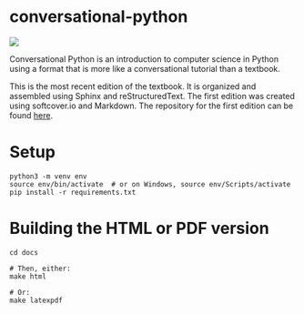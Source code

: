 # conversational-python

![](images/cover-sm.png)

Conversational Python is an introduction to computer science in Python using a format that is more like a conversational tutorial than a textbook.

This is the most recent edition of the textbook. It is organized and assembled using Sphinx and reStructuredText.  The first edition was created using softcover.io and Markdown.  The repository for the first edition can be found [here](https://github.com/jbshep/conversational-python-legacy). 

# Setup

```
python3 -m venv env
source env/bin/activate  # or on Windows, source env/Scripts/activate
pip install -r requirements.txt
```

# Building the HTML or PDF version

```
cd docs

# Then, either:
make html

# Or:
make latexpdf
```
